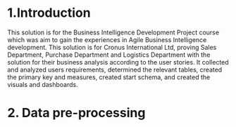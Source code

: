 # 1.Introduction
This solution is for the Business Intelligence Development Project course which was aim to gain the experiences in Agile Business Intelligence development. This solution is for Cronus International Ltd, proving Sales Department, Purchase Department and Logistics Department with the solution for their business analysis according to the user stories. It collected and analyzed users requirements, determined the relevant tables, created the primary key and measures, created start schema, and created the visuals and dashboards.

# 2. Data pre-processing





